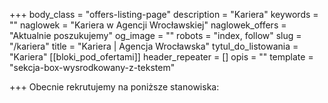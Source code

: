+++
body_class = "offers-listing-page"
description = "Kariera"
keywords = ""
naglowek = "Kariera w Agencji Wrocławskiej"
naglowek_offers = "Aktualnie poszukujemy"
og_image = ""
robots = "index, follow"
slug = "/kariera"
title = "Kariera | Agencja Wrocławska"
tytul_do_listowania = "Kariera"
[[bloki_pod_ofertami]]
header_repeater = []
opis = ""
template = "sekcja-box-wysrodkowany-z-tekstem"

+++
Obecnie rekrutujemy na poniższe stanowiska: